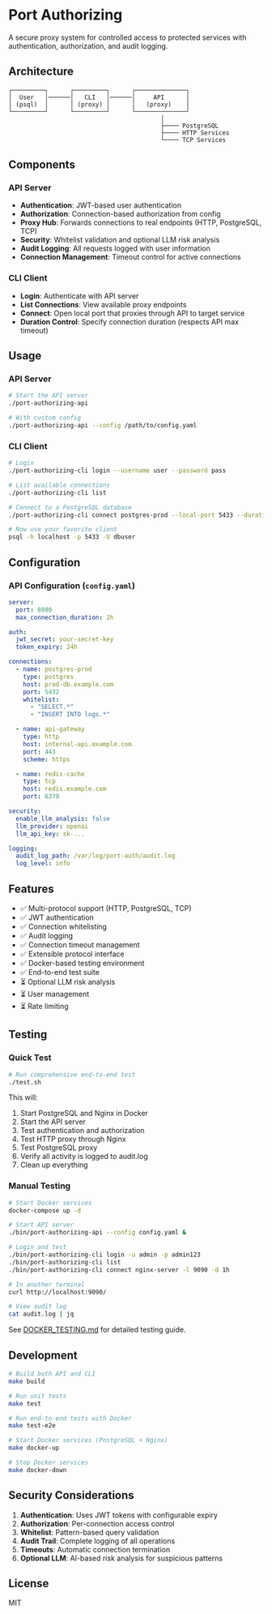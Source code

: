 # Port Authorizing

A secure proxy system for controlled access to protected services with authentication, authorization, and audit logging.

## Architecture

```
┌─────────┐      ┌─────────┐      ┌──────────────┐
│  User   │──────│   CLI   │──────│     API      │
│ (psql)  │      │ (proxy) │      │   (proxy)    │
└─────────┘      └─────────┘      └──────────────┘
                                          │
                                          ├──── PostgreSQL
                                          ├──── HTTP Services
                                          └──── TCP Services
```

## Components

### API Server
- **Authentication**: JWT-based user authentication
- **Authorization**: Connection-based authorization from config
- **Proxy Hub**: Forwards connections to real endpoints (HTTP, PostgreSQL, TCP)
- **Security**: Whitelist validation and optional LLM risk analysis
- **Audit Logging**: All requests logged with user information
- **Connection Management**: Timeout control for active connections

### CLI Client
- **Login**: Authenticate with API server
- **List Connections**: View available proxy endpoints
- **Connect**: Open local port that proxies through API to target service
- **Duration Control**: Specify connection duration (respects API max timeout)

## Usage

### API Server

```bash
# Start the API server
./port-authorizing-api

# With custom config
./port-authorizing-api --config /path/to/config.yaml
```

### CLI Client

```bash
# Login
./port-authorizing-cli login --username user --password pass

# List available connections
./port-authorizing-cli list

# Connect to a PostgreSQL database
./port-authorizing-cli connect postgres-prod --local-port 5433 --duration 1h

# Now use your favorite client
psql -h localhost -p 5433 -U dbuser
```

## Configuration

### API Configuration (`config.yaml`)

```yaml
server:
  port: 8080
  max_connection_duration: 2h

auth:
  jwt_secret: your-secret-key
  token_expiry: 24h

connections:
  - name: postgres-prod
    type: postgres
    host: prod-db.example.com
    port: 5432
    whitelist:
      - "SELECT.*"
      - "INSERT INTO logs.*"

  - name: api-gateway
    type: http
    host: internal-api.example.com
    port: 443
    scheme: https

  - name: redis-cache
    type: tcp
    host: redis.example.com
    port: 6379

security:
  enable_llm_analysis: false
  llm_provider: openai
  llm_api_key: sk-...

logging:
  audit_log_path: /var/log/port-auth/audit.log
  log_level: info
```

## Features

- ✅ Multi-protocol support (HTTP, PostgreSQL, TCP)
- ✅ JWT authentication
- ✅ Connection whitelisting
- ✅ Audit logging
- ✅ Connection timeout management
- ✅ Extensible protocol interface
- ✅ Docker-based testing environment
- ✅ End-to-end test suite
- ⏳ Optional LLM risk analysis
- ⏳ User management
- ⏳ Rate limiting

## Testing

### Quick Test

```bash
# Run comprehensive end-to-end test
./test.sh
```

This will:
1. Start PostgreSQL and Nginx in Docker
2. Start the API server
3. Test authentication and authorization
4. Test HTTP proxy through Nginx
5. Test PostgreSQL proxy
6. Verify all activity is logged to audit.log
7. Clean up everything

### Manual Testing

```bash
# Start Docker services
docker-compose up -d

# Start API server
./bin/port-authorizing-api --config config.yaml &

# Login and test
./bin/port-authorizing-cli login -u admin -p admin123
./bin/port-authorizing-cli list
./bin/port-authorizing-cli connect nginx-server -l 9090 -d 1h

# In another terminal
curl http://localhost:9090/

# View audit log
cat audit.log | jq
```

See [DOCKER_TESTING.md](DOCKER_TESTING.md) for detailed testing guide.

## Development

```bash
# Build both API and CLI
make build

# Run unit tests
make test

# Run end-to-end tests with Docker
make test-e2e

# Start Docker services (PostgreSQL + Nginx)
make docker-up

# Stop Docker services
make docker-down
```

## Security Considerations

1. **Authentication**: Uses JWT tokens with configurable expiry
2. **Authorization**: Per-connection access control
3. **Whitelist**: Pattern-based query validation
4. **Audit Trail**: Complete logging of all operations
5. **Timeouts**: Automatic connection termination
6. **Optional LLM**: AI-based risk analysis for suspicious patterns

## License

MIT

